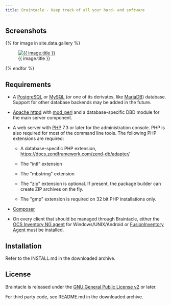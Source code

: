 ```yaml
---
title: Braintacle - Keep track of all your hard- and software
---
```

<link rel="stylesheet" href="/assets/css/gallery.css">

Screenshots
-----------

<div class="gallery">
{% for image in site.data.gallery %}
<figure>
  <a href="/assets/screenshots/{{ image.filename }}">
    <img src="/assets/thumbnails/{{ image.filename }}" alt="{{ image.title }}">
  </a>
  <figcaption>{{ image.title }}</figcaption>
</figure>
{% endfor %}
</div>

Requirements
------------

- A [PostgreSQL](https://postgresql.org) or [MySQL](https://www.mysql.com) (or one of its derivates, like [MariaDB](https://mariadb.org)) database.
  Support for other database backends may be added in the future.

- [Apache httpd](http://httpd.apache.org) with [mod_perl](https://perl.apache.org) and a database-specific DBD module for the
  main server component.

- A web server with [PHP](https://php.net) 7.3 or later for the administration
  console. PHP is also required for most of the command line tools. The following
  PHP extensions are required:

  - A database-specific PHP extension,
  <https://docs.zendframework.com/zend-db/adapter/>

  - The "intl" extension

  - The "mbstring" extension

  - The "zip" extension is optional. If present, the package builder can create ZIP
    archives on the fly.

  - The "gmp" extension is required on 32 bit PHP installations only.

- [Composer](https://getcomposer.org/)

- On every client that should be managed through Braintacle, either the
  [OCS Inventory NG agent](https://github.com/OCSInventory-NG/) for Windows/UNIX/Android or
  [FusionInventory Agent](http://www.fusioninventory.org/documentation/agent/installation/)
  must be installed.


Installation
------------

Refer to the INSTALL.md in the downloaded archive.

License
-------

Braintacle is released under the [GNU General Public License v2](http://www.gnu.org/licenses/old-licenses/gpl-2.0.html) or later.

For third party code, see README.md in the downloaded archive.
